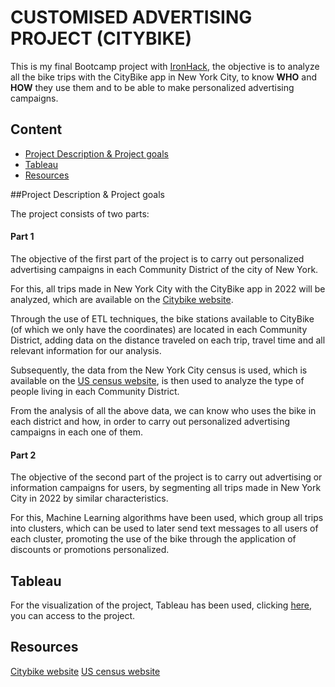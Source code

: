 # CUSTOMISED ADVERTISING PROJECT (CITYBIKE)

This is my final Bootcamp project with [IronHack](https://www.ironhack.com/us/en/data-analytics), the objective is to analyze all the bike trips with the CityBike app in New York City, to know **WHO** and **HOW** they use them and to be able to make personalized advertising campaigns.


## Content

- [Project Description & Project goals](#descriptionandgoals)
- [Tableau](#Tableau)
- [Resources](#resources)


<a name="descriptionandgoals"></a>
##Project Description & Project goals

The project consists of two parts:

#### Part 1

The objective of the first part of the project is to carry out personalized advertising campaigns in each Community District of the city of New York.

For this, all trips made in New York City with the CityBike app in 2022 will be analyzed, which are available on the [Citybike website](https://citibikenyc.com/system-data).

Through the use of ETL techniques, the bike stations available to CityBike (of which we only have the coordinates) are located in each Community District, adding data on the distance traveled on each trip, travel time and all relevant information for our analysis.

Subsequently, the data from the New York City census is used, which is available on the [US census website](https://www.census.gov/data.html), is then used to analyze the type of people living in each Community District.

From the analysis of all the above data, we can know who uses the bike in each district and how, in order to carry out personalized advertising campaigns in each one of them.

#### Part 2

The objective of the second part of the project is to carry out advertising or information campaigns for users, by segmenting all trips made in New York City in 2022 by similar characteristics.

For this, Machine Learning algorithms have been used, which group all trips into clusters, which can be used to later send text messages to all users of each cluster, promoting the use of the bike through the application of discounts or promotions personalized.

<a name="Tableau"></a>
## Tableau

For the visualization of the project, Tableau has been used, clicking [here](https://public.tableau.com/views/CityBikeProject_16770595941140/316CD?:language=es-ES&:display_count=n&:origin=viz_share_link), you can access to the project.


<a name="resources"></a>
## Resources

[Citybike website](https://citibikenyc.com/system-data)
[US census website](https://www.census.gov/data.html)
